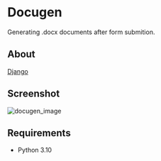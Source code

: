 # Docugen
Generating .docx documents after form submition.


## About
[Django](https://www.djangoproject.com/)

## Screenshot
![docugen_image](https://user-images.githubusercontent.com/45295214/210758224-308e032a-2f7e-4f52-9979-4bd14dbc69b5.png)

## Requirements
 * Python 3.10

